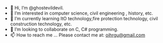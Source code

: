 - 👋 Hi, I’m @ghostevildevil.
- 👀 I’m interested in computer science, civil engineering , history, etc.
- 🌱 I’m currently learning ItO technology,fire protection technology, civil construction technology, etc. 
- 💞️ I’m looking to collaborate on C, C# programming.
- 📫 How to reach me ... Please contact me at: oihrgu@gmail.com

<!---
ghostevildevil/ghostevildevil is a ✨ special ✨ repository because its `README.md` (this file) appears on your GitHub profile.
You can click the Preview link to take a look at your changes.
--->
